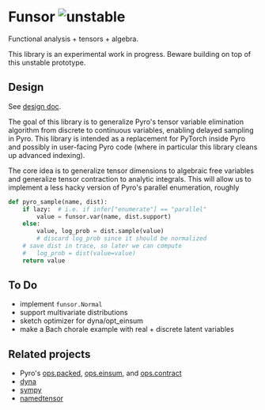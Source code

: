 # Funsor ![unstable](https://img.shields.io/badge/status-unstable-red.svg)

Functional analysis + tensors + algebra.

This library is an experimental work in progress.
Beware building on top of this unstable prototype.

## Design

See [design doc](https://docs.google.com/document/d/1LUj-oV5hJe74HJWKtog07Qrcaq4uhZQ5NuYuRevaVFo).

The goal of this library is to generalize Pyro's tensor variable elimination
algorithm from discrete to continuous variables, enabling delayed sampling in
Pyro.  This library is intended as a replacement for PyTorch inside Pyro and
possibly in user-facing Pyro code (where in particular this library cleans up
advanced indexing).

The core idea is to generalize tensor dimensions to algebraic free variables
and generalize tensor contraction to analytic integrals. This will allow us to implement a less hacky version of Pyro's parallel enumeration, roughly

```py
def pyro_sample(name, dist):
    if lazy:  # i.e. if infer["enumerate"] == "parallel"
        value = funsor.var(name, dist.support)
    else:
        value, log_prob = dist.sample(value)
        # discard log_prob since it should be normalized
    # save dist in trace, so later we can compute
    #   log_prob = dist(value=value)
    return value
```

## To Do

- implement `funsor.Normal`
- support multivariate distributions
- sketch optimizer for dyna/opt\_einsum
- make a Bach chorale example with real + discrete latent variables

## Related projects

- Pyro's [ops.packed](https://github.com/uber/pyro/blob/dev/pyro/ops/packed.py),
  [ops.einsum](https://github.com/uber/pyro/blob/dev/pyro/ops/einsum), and
  [ops.contract](https://github.com/uber/pyro/blob/dev/pyro/ops/contract.py)
- [dyna](http://www.cs.jhu.edu/~nwf/datalog20-paper.pdf) 
- [sympy](https://www.sympy.org/en/index.html)
- [namedtensor](https://github.com/harvardnlp/namedtensor)
